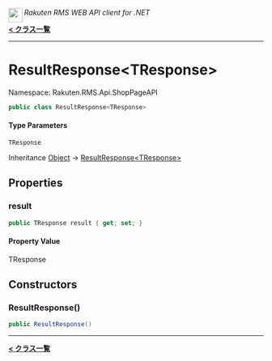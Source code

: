 <img align="left" style="height: 2em;" src="https://webservice.rakuten.co.jp/favicon.ico"><em>Rakuten RMS WEB API client for .NET</em>

[**< クラス一覧**](./)
- - -

# ResultResponse&lt;TResponse&gt;

Namespace: Rakuten.RMS.Api.ShopPageAPI

```csharp
public class ResultResponse<TResponse>
```

#### Type Parameters

`TResponse`<br>

Inheritance [Object](https://docs.microsoft.com/en-us/dotnet/api/system.object) → [ResultResponse&lt;TResponse&gt;](./rakuten.rms.api.shoppageapi.resultresponse-1)

## Properties

### <a id="properties-result"/>**result**

```csharp
public TResponse result { get; set; }
```

#### Property Value

TResponse<br>

## Constructors

### <a id="constructors-.ctor"/>**ResultResponse()**

```csharp
public ResultResponse()
```


- - -
[**< クラス一覧**](./)
